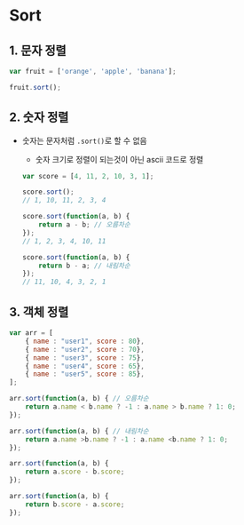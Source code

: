# Sort

## 1. 문자 정렬

```javascript
var fruit = ['orange', 'apple', 'banana'];

fruit.sort();
```

## 2. 숫자 정렬

- 숫자는 문자처럼 `.sort()`로 할 수 없음

  - 숫자 크기로 정렬이 되는것이 아닌 ascii 코드로 정렬

  ```javascript
  var score = [4, 11, 2, 10, 3, 1];
  
  score.sort();
  // 1, 10, 11, 2, 3, 4
  
  score.sort(function(a, b) {
      return a - b;	// 오름차순
  });
  // 1, 2, 3, 4, 10, 11
  
  score.sort(function(a, b) {
      return b - a;	// 내림차순
  });
  // 11, 10, 4, 3, 2, 1
  ```

## 3. 객체 정렬

```javascript
var arr = [
    { name : "user1", score : 80},
    { name : "user2", score : 70},
    { name : "user3", score : 75},
    { name : "user4", score : 65},
    { name : "user5", score : 85},
];

arr.sort(function(a, b) { // 오름차순
    return a.name < b.name ? -1 : a.name > b.name ? 1: 0;
});

arr.sort(function(a, b) { // 내림차순
    return a.name >b.name ? -1 : a.name <b.name ? 1: 0;
});

arr.sort(function(a, b) {
    return a.score - b.score;
});

arr.sort(function(a, b) {
    return b.score - a.score;
});
```

